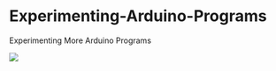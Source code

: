 # Experimenting-Arduino-Programs
Experimenting More Arduino Programs

![](Compilation-of-Pet-Projects/Experimenting-Arduino-Programs/SmartParkingSystem.jpeg)
